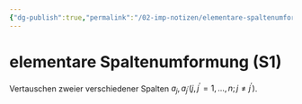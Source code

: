 ```yaml
---
{"dg-publish":true,"permalink":"/02-imp-notizen/elementare-spaltenumformung-s1/","dgHomeLink":true,"dgPassFrontmatter":false}
---
```


# elementare Spaltenumformung (S1)
Vertauschen zweier verschiedener Spalten $a_j, a_{j^{\prime}}\left(j, j^{\prime}=1, \ldots, n ; j \neq j^{\prime}\right)$.